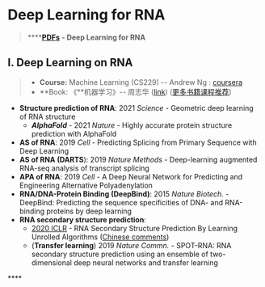 # Deep Learning for RNA

> \*\*\*\*[**PDFs**](https://cloud.tsinghua.edu.cn/d/9553a9a553304ff7b311/?p=%2FDeep%20Learning%20on%20RNA&mode=list) **- Deep Learning for RNA**

## I. Deep Learning on RNA

> * **Course:**  Machine Learning \(CS229\) -- Andrew Ng : [coursera](https://www.coursera.org/learn/machine-learning)
> * **Book:    《**机器学习》-- 周志华 \([link](https://book.douban.com/subject/26708119/)\)  \([更多书籍课程推荐](https://lulab1.gitbook.io/training/appendix/appendix-i.keep-learning)\)

* **Structure prediction of RNA**: 2021 _Science_ - Geometric deep learning of RNA structure
  * _**AlphaFold**_ - 2021 _Nature_ - Highly accurate protein structure prediction with AlphaFold
* **AS of RNA**: 2019 _Cell_ - Predicting Splicing from Primary Sequence with Deep Learning
* **AS of RNA \(DARTS**\): 2019 _Nature Methods_ - Deep-learning augmented RNA-seq analysis of transcript splicing
* **APA of RNA**: 2019 _Cell_ - A Deep Neural Network for Predicting and Engineering Alternative Polyadenylation
* **RNA/DNA-Protein Binding \(DeepBind\)**: 2015 _Nature Biotech._ - DeepBind: Predicting the sequence specificities of DNA- and RNA-binding proteins by deep learning
* **RNA secondary structure prediction**: 
  * [2020 ICLR](https://openreview.net/forum?id=S1eALyrYDH) - RNA Secondary Structure Prediction By Learning Unrolled Algorithms \([Chinese comments](https://mp.weixin.qq.com/s/SSFOJfljhRZuOOTErNefig)\)
  * \(**Transfer learning**\) 2019 _Nature Commn._ - SPOT-RNA: RNA secondary structure prediction using an ensemble of two-dimensional deep neural networks and transfer learning

\*\*\*\*

